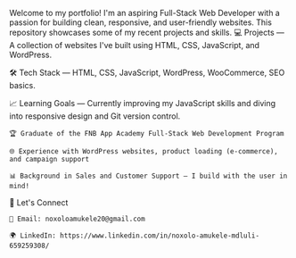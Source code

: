 Welcome to my portfolio! I'm an aspiring Full-Stack Web Developer with a passion for building clean, responsive, and user-friendly websites. This repository showcases some of my recent projects and skills.
💻 Projects — A collection of websites I've built using HTML, CSS, JavaScript, and WordPress.

🛠️ Tech Stack — HTML, CSS, JavaScript, WordPress, WooCommerce, SEO basics.

📈 Learning Goals — Currently improving my JavaScript skills and diving into responsive design and Git version control.


    🏆 Graduate of the FNB App Academy Full-Stack Web Development Program

    🌐 Experience with WordPress websites, product loading (e-commerce), and campaign support

    📊 Background in Sales and Customer Support — I build with the user in mind!

🚀 Let's Connect

    📧 Email: noxoloamukele20@gmail.com

    🌍 LinkedIn: https://www.linkedin.com/in/noxolo-amukele-mdluli-659259308/
